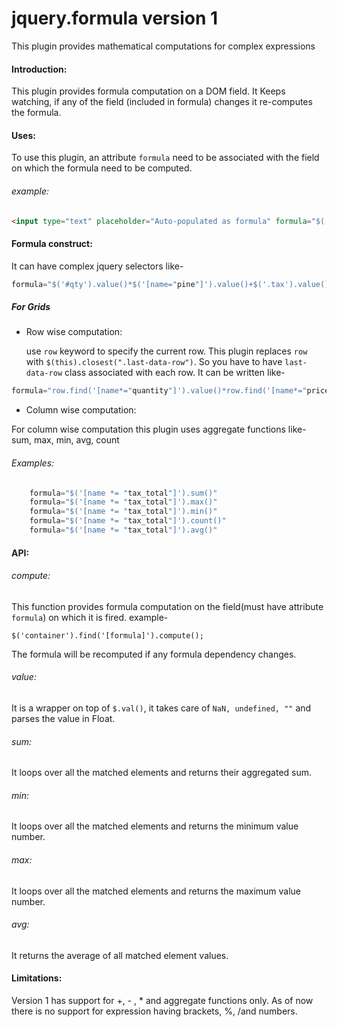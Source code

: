 jquery.formula version 1
========================

This plugin provides mathematical computations for complex expressions

#### Introduction:

This plugin provides formula computation on a DOM field. It Keeps watching, if any of the field (included in formula) changes it re-computes the formula.

#### Uses:

To use this plugin, an attribute ```formula``` need to be associated with the field on which the formula need to be computed.

###### example:

```html
<input type="text" placeholder="Auto-populated as formula" formula="$('#qty').value()*$('[name="pu"]').value()+$('#tax').value()-$('.disc').value()">
```

#### Formula construct:

It can have complex jquery selectors like-

```javascript
formula="$('#qty').value()*$('[name="pine"]').value()+$('.tax').value()-$('#disc').value()"
```

#####  ***For Grids***

  - Row wise computation:

    use ```row``` keyword to specify the current row. This plugin replaces ```row``` with ```$(this).closest(".last-data-row")```. So you have to have ```last-data-row``` class associated with each row.
     It can be written like-

```Javascript
formula="row.find('[name*="quantity"]').value()*row.find('[name*="price_per_unit"]').value()"
```

  - Column wise computation:

   For column wise computation this plugin uses aggregate functions like- sum, max, min, avg, count

###### Examples:

```javascript
    formula="$('[name *= "tax_total"]').sum()"
    formula="$('[name *= "tax_total"]').max()"
    formula="$('[name *= "tax_total"]').min()"
    formula="$('[name *= "tax_total"]').count()"
    formula="$('[name *= "tax_total"]').avg()"
```
    
#### API:

###### compute:

This function provides formula computation on the field(must have attribute ```formula```) on which it is fired. example-
```
$('container').find('[formula]').compute();
```
The formula will be recomputed if any formula dependency changes.

###### value:
 It is a wrapper on top of ```$.val()```, it takes care of ```NaN, undefined, ""``` and parses the value in Float.

###### sum:
It loops over all the matched elements and returns their aggregated sum.

###### min:
It loops over all the matched elements and returns the minimum value number.

###### max:
It loops over all the matched elements and returns the maximum value number.

###### avg:
It returns the average of all matched element values.

#### Limitations:
Version 1 has support for +, - , * and aggregate functions only. As of now there is no support for expression having brackets, %, /and  numbers.

